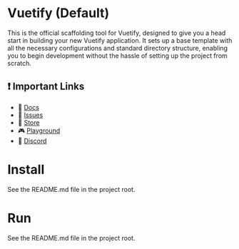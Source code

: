 # Vuetify (Default)

This is the official scaffolding tool for Vuetify, designed to give
you a head start in building your new Vuetify application. It sets up
a base template with all the necessary configurations and standard
directory structure, enabling you to begin development without the
hassle of setting up the project from scratch.

## ❗️ Important Links

- 📄 [Docs](https://vuetifyjs.com/)
- 🚨 [Issues](https://issues.vuetifyjs.com/)
- 🏬 [Store](https://store.vuetifyjs.com/)
- 🎮 [Playground](https://play.vuetifyjs.com/)
- 💬 [Discord](https://community.vuetifyjs.com)


# Install
See the README.md file in the project root.

# Run
See the README.md file in the project root.

